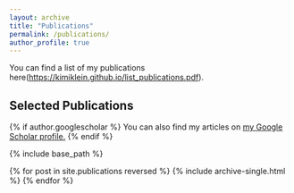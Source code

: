 ```yaml
---
layout: archive
title: "Publications"
permalink: /publications/
author_profile: true
---
```


You can find a list of my publications here(https://kimiklein.github.io/list_publications.pdf).

Selected Publications
---

{% if author.googlescholar %}
  You can also find my articles on <u><a href="{{author.googlescholar}}">my Google Scholar profile</a>.</u>
{% endif %}

{% include base_path %}

{% for post in site.publications reversed %}
  {% include archive-single.html %}
{% endfor %}
